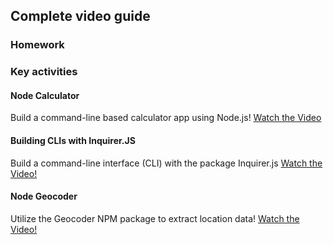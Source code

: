 ## Complete video guide

### Homework

### Key activities

#### Node Calculator

Build a command-line based calculator app using Node.js!
[Watch the Video](https://www.youtube.com/watch?v=JH28RCouqfw)

#### Building CLIs with Inquirer.JS

Build a command-line interface (CLI) with the package Inquirer.js
[Watch the Video!](https://www.youtube.com/watch?v=JJqriV7Q9og)

#### Node Geocoder

Utilize the Geocoder NPM package to extract location data!
[Watch the Video!](https://www.youtube.com/watch?v=G9CtacWgYho)

